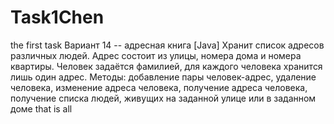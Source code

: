 # Task1Chen
the first task
Вариант 14 -- адресная книга [Java]
Хранит список адресов различных людей. Адрес состоит из улицы, номера дома и
номера квартиры. Человек задаётся фамилией, для каждого человека хранится лишь
один адрес.
Методы: добавление пары человек-адрес, удаление человека, изменение адреса
человека, получение адреса человека, получение списка людей, живущих на заданной
улице или в заданном доме
that is all
